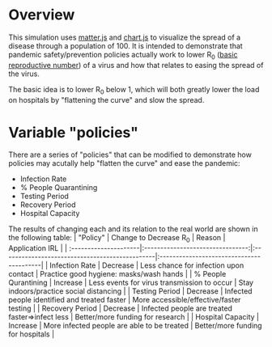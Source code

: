 # Overview
This simulation uses [matter.js](https://brm.io/matter-js/) and [chart.js](https://www.chartjs.org/) to visualize the spread of a disease through a population of 100. It is intended to demonstrate that pandemic safety/prevention policies actually work to lower R<sub>0</sub> ([basic reproductive number](https://youtu.be/5TJ8RJiQPYA)) of a virus and how that relates to easing the spread of the virus.

The basic idea is to lower R<sub>0</sub> below 1, which will both greatly lower the load on hospitals by "flattening the curve" and slow the spread.
# Variable "policies"
There are a series of "policies" that can be modified to demonstrate how policies may acutally help "flatten the curve" and ease the pandemic:
* Infection Rate
* % People Quarantining
* Testing Period
* Recovery Period
* Hospital Capacity

The results of changing each and its relation to the real world are shown in the following table:
| "Policy"              | Change to Decrease R<sub>0</sub> | Reason                                         | Application IRL                          |
| :---------------------|:--------------------------------:|:-----------------------------------------------|:-----------------------------------------|
| Infection Rate        | Decrease                         | Less chance for infection upon contact         | Practice good hygiene: masks/wash hands  |
| % People Qurantining  | Increase                         | Less events for virus transmission to occur    | Stay indoors/practice social distancing  |
| Testing Period        | Decrease                         | Infected people identified and treated faster  | More accessible/effective/faster testing |
| Recovery Period       | Decrease                         | Infected people are treated faster⇒infect less | Better/more funding for research         |
| Hospital Capacity     | Increase                         | More infected people are able to be treated    | Better/more funding for hospitals        |
